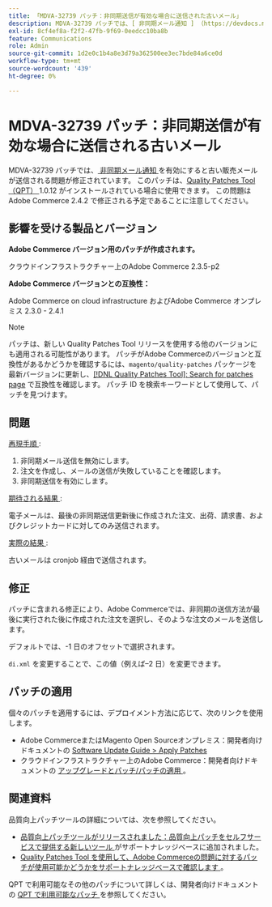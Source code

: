 ```yaml
---
title: 「MDVA-32739 パッチ：非同期送信が有効な場合に送信された古いメール」
description: MDVA-32739 パッチでは、[ 非同期メール通知 ] （https://devdocs.magento.com/guides/v2.4/performance-best-practices/configuration.html#asynchronous-email-notifications）を有効にすると古い販売メールが送信される問題が修正されています。 このパッチは、[Quality Patches Tool （QPT） ] （/help/announcements/adobe-commerce-announcements/magento-quality-patches-released-new-tool-to-self-serve-quality-patches.md） 1.0.12 がインストールされている場合に利用できます。 この問題はAdobe Commerce 2.4.2 で修正される予定であることに注意してください。
exl-id: 8cf4ef8a-f2f2-47fb-9f69-0eedcc10ba8b
feature: Communications
role: Admin
source-git-commit: 1d2e0c1b4a8e3d79a362500ee3ec7bde84a6ce0d
workflow-type: tm+mt
source-wordcount: '439'
ht-degree: 0%

---
```


# MDVA-32739 パッチ：非同期送信が有効な場合に送信される古いメール

MDVA-32739 パッチでは、[ 非同期メール通知 ](https://devdocs.magento.com/guides/v2.4/performance-best-practices/configuration.html#asynchronous-email-notifications) を有効にすると古い販売メールが送信される問題が修正されています。 このパッチは、[Quality Patches Tool （QPT） ](/help/announcements/adobe-commerce-announcements/magento-quality-patches-released-new-tool-to-self-serve-quality-patches.md)1.0.12 がインストールされている場合に使用できます。 この問題はAdobe Commerce 2.4.2 で修正される予定であることに注意してください。

## 影響を受ける製品とバージョン

**Adobe Commerce バージョン用のパッチが作成されます。**

クラウドインフラストラクチャー上のAdobe Commerce 2.3.5-p2

**Adobe Commerce バージョンとの互換性：**

Adobe Commerce on cloud infrastructure およびAdobe Commerce オンプレミス 2.3.0 - 2.4.1

>[!NOTE]
>
>パッチは、新しい Quality Patches Tool リリースを使用する他のバージョンにも適用される可能性があります。 パッチがAdobe Commerceのバージョンと互換性があるかどうかを確認するには、`magento/quality-patches` パッケージを最新バージョンに更新し、[[!DNL Quality Patches Tool]: Search for patches page](https://devdocs.magento.com/quality-patches/tool.html#patch-grid) で互換性を確認します。 パッチ ID を検索キーワードとして使用して、パッチを見つけます。

## 問題

<u> 再現手順 </u>:

1. 非同期メール送信を無効にします。
1. 注文を作成し、メールの送信が失敗していることを確認します。
1. 非同期送信を有効にします。

<u> 期待される結果 </u>:

電子メールは、最後の非同期送信更新後に作成された注文、出荷、請求書、およびクレジットカードに対してのみ送信されます。

<u> 実際の結果 </u>:

古いメールは cronjob 経由で送信されます。

## 修正

パッチに含まれる修正により、Adobe Commerceでは、非同期の送信方法が最後に実行された後に作成された注文を選択し、そのような注文のメールを送信します。

デフォルトでは、-1 日のオフセットで選択されます。

`di.xml` を変更することで、この値（例えば–2 日）を変更できます。

## パッチの適用

個々のパッチを適用するには、デプロイメント方法に応じて、次のリンクを使用します。

* Adobe CommerceまたはMagento Open Sourceオンプレミス：開発者向けドキュメントの [Software Update Guide > Apply Patches](https://devdocs.magento.com/guides/v2.4/comp-mgr/patching/mqp.html)
* クラウドインフラストラクチャー上のAdobe Commerce：開発者向けドキュメントの [ アップグレードとパッチ/パッチの適用 ](https://devdocs.magento.com/cloud/project/project-patch.html)。

## 関連資料

品質向上パッチツールの詳細については、次を参照してください。

* [ 品質向上パッチツールがリリースされました：品質向上パッチをセルフサービスで提供する新しいツール ](/help/announcements/adobe-commerce-announcements/magento-quality-patches-released-new-tool-to-self-serve-quality-patches.md) がサポートナレッジベースに追加されました。
* [Quality Patches Tool を使用して、Adobe Commerceの問題に対するパッチが使用可能かどうかをサポートナレッジベースで確認します ](/help/support-tools/patches-available-in-qpt-tool/check-patch-for-magento-issue-with-magento-quality-patches.md)。

QPT で利用可能なその他のパッチについて詳しくは、開発者向けドキュメントの [QPT で利用可能なパッチ ](https://devdocs.magento.com/quality-patches/tool.html#patch-grid) を参照してください。
